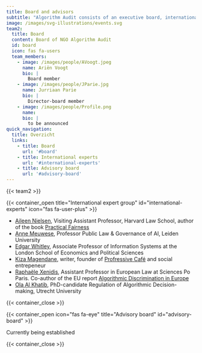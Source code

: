 ```yaml
---
title: Board and advisors
subtitle: "Algorithm Audit consists of an executive board, international advisors and an advisory board."
image: /images/svg-illustrations/events.svg
team2:
  title: Board
  content: Board of NGO Algorithm Audit
  id: board
  icon: fas fa-users
  team_members:
    - image: /images/people/AVoogt.jpeg
      name: Ariën Voogt
      bio: |
        Board member
    - image: /images/people/JParie.jpg
      name: Jurriaan Parie
      bio: |
        Director-board member
    - image: /images/people/Profile.png
      name: 
      bio: |
        to be announced
quick_navigation:
  title: Overzicht
  links:
    - title: Board
      url: '#board'
    - title: International experts
      url: '#international-experts'
    - title: Advisory board
      url: '#advisory-board'
---
```


{{< team2 >}}

{{< container_open title="International expert group" id="international-experts" icon="fas fa-user-plus" >}}

* [Aileen Nielsen](https://hls.harvard.edu/faculty/aileen-nielsen/), Visiting Assistant Professor, Harvard Law School, author of the book [Practical Fairness](https://www.oreilly.com/library/view/practical-fairness/9781492075721/)		&#x9;
* [Anne Meuwese](https://www.universiteitleiden.nl/medewerkers/anne-meuwese#tab-1), Professor Public Law & Governance of AI, Leiden University
* [Edgar Whitley](https://www.lse.ac.uk/management/people/academic-staff/ewhitley), Associate Professor of Information Systems at the London School of Economics and Political Sciences&#x9;
* [Kiza Magendane](https://progressiefcafe.nl/team/kiza/), writer, founder of [Profressive Café](https://progressiefcafe.nl) and social entrepeneur
* [Raphaële Xenidis](https://www.sciencespo.fr/ecole-droit/en/xenidis-raphaele/), Assistant Professor in European Law at Sciences Po Paris. Co-author of the EU report [Algorithmic Discrimination in Europe](https://op.europa.eu/en/publication-detail/-/publication/082f1dbc-821d-11eb-9ac9-01aa75ed71a1)
* [Ola Al Khatib](https://www.uu.nl/staff/OAAlKhatib), PhD-candidate Regulation of Algorithmic Decision-making, Utrecht University

{{< container_close >}}

{{< container_open icon="fas fa-eye" title="Advisory board" id="advisory-board" >}}

Currently being established

{{< container_close >}}
